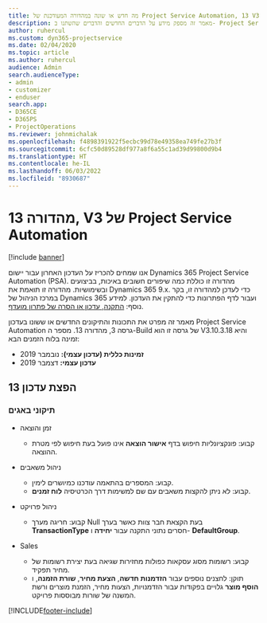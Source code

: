 ```yaml
---
title: מה חדש או שונה במהדורה המעודכנת של Project Service Automation, 13 V3
description: מאמר זה מספק מידע על הדברים החדשים והדברים שהשתנו ב- Project Service Automation מהדורת עדכון 13, גרסה 3.
author: ruhercul
ms.custom: dyn365-projectservice
ms.date: 02/04/2020
ms.topic: article
ms.author: ruhercul
audience: Admin
search.audienceType:
- admin
- customizer
- enduser
search.app:
- D365CE
- D365PS
- ProjectOperations
ms.reviewer: johnmichalak
ms.openlocfilehash: f4898391922f5ecbc99d78e49358ea749fe27b3f
ms.sourcegitcommit: 6cfc50d89528df977a8f6a55c1ad39d99800d9b4
ms.translationtype: HT
ms.contentlocale: he-IL
ms.lasthandoff: 06/03/2022
ms.locfileid: "8930687"
---
```

# <a name="project-service-automation-update-release-13-v3"></a>מהדורה 13, V3 של Project Service Automation

[!include [banner](../includes/psa-now-project-operations.md)]

אנו שמחים להכריז על העדכון האחרון עבור יישום Dynamics 365 Project Service Automation‏ (PSA). מהדורה זו כוללת כמה שיפורים חשובים באיכות, בביצועים ובשימושיות. מהדורה זו תואמת את Dynamics 365 9.x. כדי לעדכן למהדורה זו, בקר במרכז הניהול של Dynamics 365 ועבור לדף הפתרונות כדי להתקין את העדכון. למידע נוסף: [התקנה, עדכון או הסרה של פתרון מועדף](/power-platform/admin/install-remove-preferred-solution).

מאמר זה מפרט את התכונות והתיקונים החדשים או ששונו בעדכון Project Service Automation גרסה 3, מהדורה 13. מספר ה-Build של גרסה זו הוא V3.10.3.18 והיא זמינה בלוח הזמנים הבא:

- **זמינות כללית (עדכון עצמי):** נובמבר 2019
- **עדכון עצמי:** דצמבר 2019


## <a name="update-release-13"></a>הפצת עדכון 13 

### <a name="bug-fixes"></a>תיקוני באגים

- זמן והוצאה

     - קבוע: פונקציונליות חיפוש בדף **אישור הוצאה** אינו פועל בעת חיפוש לפי מטרת ההוצאה.

- ניהול משאבים

     - קבוע: המספרים בהתאמה עודכנו כמיושרים לימין.
     - קבוע: לא ניתן להקצות משאבים עם שם למשימות דרך הכרטיסיה **לוח זמנים**.

- ניהול פרויקט

     - קבוע: חריגה מערך Null בעת הקצאת חבר צוות כאשר בערך **TransactionType‎** חסרים נתוני התקנה עבור **יחידה** ו- **DefaultGroup**.

- Sales

     - קבוע: רשומות מסוג עסקאות כפולות מחזירות שגיאה בעת יצירת רשומות של מחיר תפקיד.
     - תוקן: לחצנים נוספים עבור **הזדמנות חדשה**, **הצעת מחיר**, **שורת הזמנה**, ו **הוסף מוצר** גלויים בפקודות עבור הזדמנויות, הצעות מחיר, הזמנת מוצרים ורשת המשנה של שורות מבוססות פרויקט.




[!INCLUDE[footer-include](../includes/footer-banner.md)]
